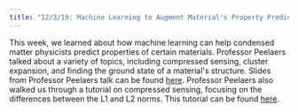 ```yaml
---
title: "12/3/19: Machine Learning to Augment Material's Property Prediction with Professor Hartwin Peelaers"
---
```

This week, we learned about how machine learning can help condensed matter physicists predict properties of certain materials. Professor Peelaers talked about a variety of topics, including compressed sensing, cluster expansion, and finding the ground state of a material's structure. Slides from Professor Peelaers talk can be found [here](../../../assets/pwrpts_fall19/machine_learning_Peelaers_120319.pdf). Professor Peelaers also walked us through a tutorial on compressed sensing, focusing on the differences between the L1 and L2 norms. This tutorial can be found [here](https://gitlab.com/peelaers/machine-learning-talk).
